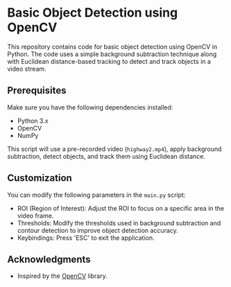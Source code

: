 # Basic Object Detection using OpenCV

This repository contains code for basic object detection using OpenCV in Python. The code uses a simple background subtraction technique along with Euclidean distance-based tracking to detect and track objects in a video stream.

## Prerequisites

Make sure you have the following dependencies installed:

- Python 3.x
- OpenCV
- NumPy


This script will use a pre-recorded video (`highway2.mp4`), apply background subtraction, detect objects, and track them using Euclidean distance.

## Customization

You can modify the following parameters in the `main.py` script:

- ROI (Region of Interest): Adjust the ROI to focus on a specific area in the video frame.
- Thresholds: Modify the thresholds used in background subtraction and contour detection to improve object detection accuracy.
- Keybindings: Press 'ESC' to exit the application.


## Acknowledgments

- Inspired by the [OpenCV](https://opencv.org/) library.


